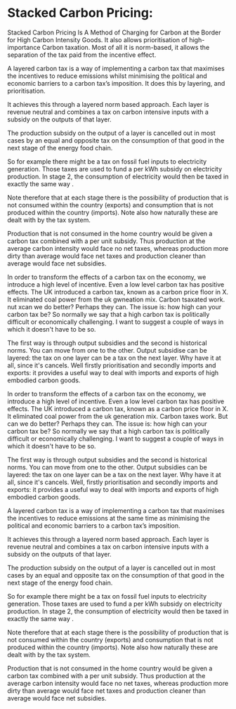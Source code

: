 # Stacked Carbon Pricing: 

Stacked Carbon Pricing Is A Method of Charging for Carbon at the Border for High Carbon Intensity Goods. It also allows prioritisation of high-importance Carbon taxation. Most of all it is norm-based, it allows the separation of the tax paid from the incentive effect.

A layered carbon tax is a way of implementing a carbon tax that maximises the incentives to reduce emissions whilst minimising the political and economic barriers to a carbon tax’s imposition. It does this by layering, and prioritisation.

It achieves this through a layered norm based approach. Each layer is revenue neutral and combines a tax on carbon intensive inputs with a subsidy on the outputs of that layer.

The production subsidy on the output of a layer is cancelled out in most cases by an equal and opposite tax on the consumption of that good in the next stage of the energy food chain.

So for example there might be a tax on fossil fuel inputs to electricity generation. Those taxes are used to fund a per kWh subsidy on electricity production. In stage 2, the consumption of electricity would then be taxed in exactly the same way .

Note therefore that at each stage there is the possibility of production that is not consumed within the country (exports) and consumption that is not produced within the country (imports). Note also how naturally these are dealt with by the tax system.

Production that is not consumed in the home country would be given a carbon tax combined with a per unit subsidy. Thus production at the average carbon intensity would face no net taxes, whereas production more dirty than average would face net taxes and production cleaner than average would face net subsidies.

In order to transform the effects of a carbon tax on the economy, we introduce a high level of incentive. Even a low level carbon tax has positive effects. The UK introduced a carbon tax, known as a carbon price floor in X. It eliminated coal power from the uk gwneation mix. Carbon tsaxated work. nut xcan we do better? Perhaps they can. The issue is: how high can your carbon tax be? So normally we say that a high carbon tax is politically difficult or economically challenging. I want to suggest a couple of ways in which it doesn't have to be so.

The first way is through output subsidies and the second is historical norms. You can move from one to the other. Output subsidise can be layered: the tax on one layer can be a tax on the next layer. Why have it at all, since it's cancels. Well firstly prioritisation and secondly imports and exports: it provides a useful way to deal with imports and exports of high embodied carbon goods.

In order to transform the effects of a carbon tax on the economy, we introduce a high level of incentive. Even a low level carbon tax has positive effects. The UK introduced a carbon tax, known as a carbon price floor in X. It eliminated coal power from the uk generation mix. Carbon taxes work. But can we do better? Perhaps they can. The issue is: how high can your carbon tax be? So normally we say that a high carbon tax is politically difficult or economically challenging. I want to suggest a couple of ways in which it doesn't have to be so.

The first way is through output subsidies and the second is historical norms. You can move from one to the other. Output subsidies can be layered: the tax on one layer can be a tax on the next layer. Why have it at all, since it's cancels. Well, firstly prioritisation and secondly imports and exports: it provides a useful way to deal with imports and exports of high embodied carbon goods.

A layered carbon tax is a way of implementing a carbon tax that maximises the incentives to reduce emissions at the same time as minimising the political and economic barriers to a carbon tax’s imposition.

It achieves this through a layered norm based approach. Each layer is revenue neutral and combines a tax on carbon intensive inputs with a subsidy on the outputs of that layer.

The production subsidy on the output of a layer is cancelled out in most cases by an equal and opposite tax on the consumption of that good in the next stage of the energy food chain.

So for example there might be a tax on fossil fuel inputs to electricity generation. Those taxes are used to fund a per kWh subsidy on electricity production. In stage 2, the consumption of electricity would then be taxed in exactly the same way .

Note therefore that at each stage there is the possibility of production that is not consumed within the country (exports) and consumption that is not produced within the country (imports). Note also how naturally these are dealt with by the tax system.

Production that is not consumed in the home country would be given a carbon tax combined with a per unit subsidy. Thus production at the average carbon intensity would face no net taxes, whereas production more dirty than average would face net taxes and production cleaner than average would face net subsidies.